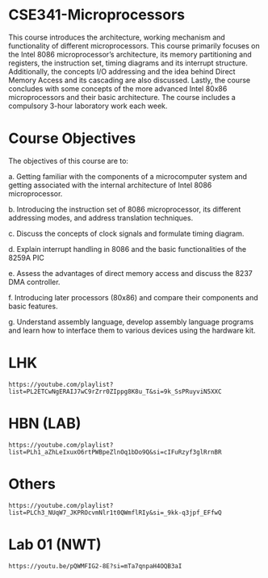 # CSE341-Microprocessors

This course introduces the architecture, working mechanism and functionality of different microprocessors. This course primarily focuses on the Intel 8086 microprocessor’s architecture, its memory partitioning and registers, the instruction set, timing diagrams and its interrupt structure. Additionally, the concepts I/O addressing and the idea behind Direct Memory Access and its cascading are also discussed. Lastly, the course concludes with some concepts of the more advanced Intel 80x86 microprocessors and their basic architecture. The course includes a compulsory 3-hour laboratory work each week.

# Course Objectives
The objectives of this course are to:

a. Getting familiar with the components of a microcomputer system and getting associated with the internal architecture of Intel 8086 microprocessor.

b. Introducing the instruction set of 8086 microprocessor, its different addressing modes, and address translation techniques.

c. Discuss the concepts of clock signals and formulate timing diagram.

d. Explain interrupt handling in 8086 and the basic functionalities of the 8259A PIC

e. Assess the advantages of direct memory access and discuss the 8237 DMA controller.

f. Introducing later processors (80x86) and compare their components and basic features.

g. Understand assembly language, develop assembly language programs and learn how to interface them to various devices using the hardware kit.

# LHK
```text
https://youtube.com/playlist?list=PL2ETCwNgERAIJ7wC9rZrr0ZIppg8K8u_T&si=9k_SsPRuyviN5XXC
```
# HBN (LAB)
```text
https://youtube.com/playlist?list=PLh1_aZhLeIxuxO6rtPWBpeZlnOq1bDo9Q&si=cIFuRzyf3glRrnBR
```
# Others
```text
https://youtube.com/playlist?list=PLCh3_NUqW7_JKPROcvmNlr1t0QWmflRIy&si=_9kk-q3jpf_EFfwQ
```
# Lab 01 (NWT)
```text
https://youtu.be/pQWMFIG2-8E?si=mTa7qnpaH4OQB3aI
```
